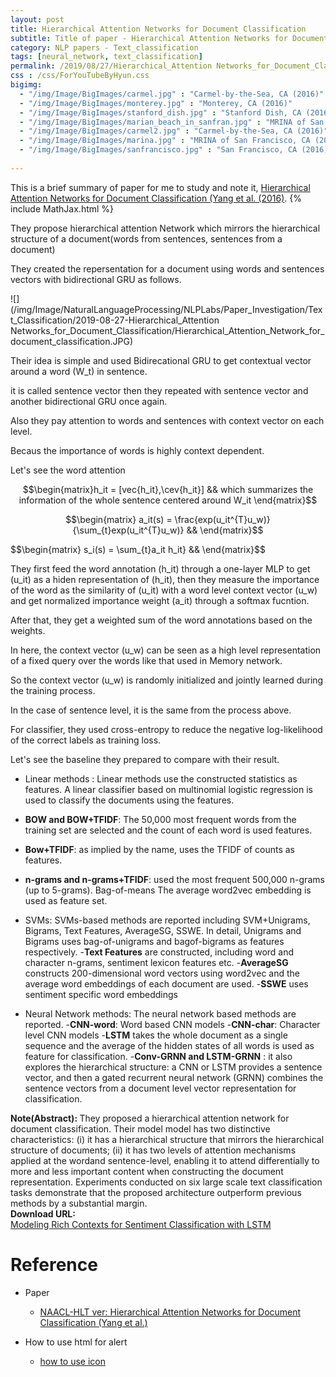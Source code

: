 ```yaml
---
layout: post
title: Hierarchical Attention Networks for Document Classification
subtitle: Title of paper - Hierarchical Attention Networks for Document Classification
category: NLP papers - Text_classification
tags: [neural_network, text_classification]
permalink: /2019/08/27/Hierarchical_Attention Networks_for_Document_Classification/
css : /css/ForYouTubeByHyun.css
bigimg: 
  - "/img/Image/BigImages/carmel.jpg" : "Carmel-by-the-Sea, CA (2016)"
  - "/img/Image/BigImages/monterey.jpg" : "Monterey, CA (2016)"
  - "/img/Image/BigImages/stanford_dish.jpg" : "Stanford Dish, CA (2016)"
  - "/img/Image/BigImages/marian_beach_in_sanfran.jpg" : "MRINA of San Francisco, CA (2016)"
  - "/img/Image/BigImages/carmel2.jpg" : "Carmel-by-the-Sea, CA (2016)"
  - "/img/Image/BigImages/marina.jpg" : "MRINA of San Francisco, CA (2016)"
  - "/img/Image/BigImages/sanfrancisco.jpg" : "San Francisco, CA (2016)"
  
---
```


This is a brief summary of paper for me to study and note it, [Hierarchical Attention Networks for Document Classification (Yang et al. (2016)](https://www.aclweb.org/anthology/N16-1174). 
{% include MathJax.html %}

They propose hierarchical attention Network which mirrors the hierarchical structure of a document(words from sentences, sentences from a document)

They created the repersentation for a document using words and sentences vectors with bidirectional GRU as follows.

![](/img/Image/NaturalLanguageProcessing/NLPLabs/Paper_Investigation/Text_Classification/2019-08-27-Hierarchical_Attention Networks_for_Document_Classification/Hierarchical_Attention_Network_for_document_classification.JPG)

Their idea is simple and used Bidirecational GRU to get contextual vector around a word \(W_t\) in sentence.

it is called sentence vector then they repeated with sentence vector and another bidirectional GRU once again.

Also they pay attention to words and sentences with context vector on each level.

Becaus the importance of words is highly context dependent.

Let's see the word attention 

$$\begin{matrix}h_it = [vec{h_it},\cev{h_it}] && which summarizes the information of the whole sentence centered around W_it \end{matrix}$$

$$\begin{matrix} a_it(s) = \frac{exp(u_it^{T}u_w)}{\sum_{t}exp(u_it^{T}u_w)} &&  \end{matrix}$$

$$\begin{matrix} s_i(s) = \sum_{t}a_it h_it} &&  \end{matrix}$$

They first feed the word annotation \(h_it\) through a one-layer MLP to get  \(u_it\) as a hiden representation of  \(h_it\), then they measure the importance of the word as the similarity of  \(u_it\) with a word level context vector  \(u_w\) and get normalized importance weight  \(a_it\) through a softmax fucntion.

After that, they get a weighted sum of the word annotations based on the weights.

In here, the context vector  \(u_w\) can be seen as a high level representation of a fixed query over the words like that used in Memory network.

So the context vector  \(u_w\) is randomly initialized and jointly learned during the training process.

In the case of sentence level, it is the same from the process above. 

For classifier, they used cross-entropy to reduce the negative log-likelihood of the correct labels as training loss.

Let's see the baseline they prepared to compare with their result. 

- Linear methods : Linear methods use the constructed statistics as features. A linear classifier based on multinomial logistic regression is used to classify the documents using the features.
 - **BOW and BOW+TFIDF**: The 50,000 most frequent words from the training set are selected and the count of each word is used features.
 - **Bow+TFIDF**: as implied by the name, uses the TFIDF of counts as features. 
 - **n-grams and n-grams+TFIDF**: used the most frequent 500,000 n-grams (up to 5-grams). Bag-of-means The average word2vec embedding is used as feature set.
 
- SVMs: SVMs-based methods are reported including SVM+Unigrams, Bigrams, Text Features, AverageSG, SSWE. In detail, Unigrams and Bigrams uses bag-of-unigrams and bagof-bigrams as features respectively. 
 -**Text Features** are constructed, including word and character n-grams, sentiment lexicon features etc.
 -**AverageSG** constructs 200-dimensional word vectors using word2vec and the average word embeddings of each document are used.
 -**SSWE** uses sentiment specific word embeddings

- Neural Network methods: The neural network based methods are reported.
 -**CNN-word**: Word based CNN models
 -**CNN-char**: Character level CNN models
 -**LSTM** takes the whole document as a single sequence and the average of the hidden states of all words is used as feature for classification.
 -**Conv-GRNN and LSTM-GRNN** : it also explores the hierarchical structure: a CNN or LSTM provides a sentence vector, and then a gated recurrent neural network (GRNN) combines the sentence vectors from a document level vector representation for classification.


<div class="alert alert-info" role="alert"><i class="fa fa-info-circle"></i> <b>Note(Abstract): </b>
They proposed a hierarchical attention network for document classification. Their model model has two distinctive characteristics: (i) it has a hierarchical structure that mirrors the hierarchical structure of documents; (ii) it has two levels of attention mechanisms applied at the wordand sentence-level, enabling it to attend differentially to more and less important content when constructing the document representation. Experiments conducted on six large scale text classification tasks demonstrate that the proposed architecture outperform previous methods by a substantial margin.
</div>
    
<div class="alert alert-success" role="alert"><i class="fa fa-paperclip fa-lg"></i> <b>Download URL: </b><br>
  <a href="https://arxiv.org/abs/1605.01478">Modeling Rich Contexts for Sentiment Classification with LSTM</a>
</div>

# Reference 

- Paper 
  - [NAACL-HLT ver: Hierarchical Attention Networks for Document Classification (Yang et al.)](https://www.aclweb.org/anthology/N16-1174)
  
  
- How to use html for alert
  - [how to use icon](http://idratherbewriting.com/documentation-theme-jekyll/mydoc_icons.html)




























